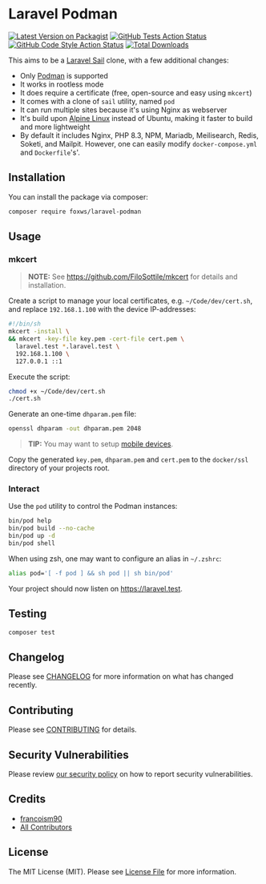 # Laravel Podman

[![Latest Version on Packagist](https://img.shields.io/packagist/v/foxws/laravel-podman.svg?style=flat-square)](https://packagist.org/packages/foxws/laravel-podman)
[![GitHub Tests Action Status](https://img.shields.io/github/actions/workflow/status/foxws/laravel-podman/run-tests.yml?branch=main&label=tests&style=flat-square)](https://github.com/foxws/laravel-podman/actions?query=workflow%3Arun-tests+branch%3Amain)
[![GitHub Code Style Action Status](https://img.shields.io/github/actions/workflow/status/foxws/laravel-podman/fix-php-code-style-issues.yml?branch=main&label=code%20style&style=flat-square)](https://github.com/foxws/laravel-podman/actions?query=workflow%3A"Fix+PHP+code+style+issues"+branch%3Amain)
[![Total Downloads](https://img.shields.io/packagist/dt/foxws/laravel-podman.svg?style=flat-square)](https://packagist.org/packages/foxws/laravel-podman)

This aims to be a [Laravel Sail](https://github.com/laravel/sail) clone, with a few additional changes:

- Only [Podman](https://podman.io/) is supported
- It works in rootless mode
- It does require a certificate (free, open-source and easy using `mkcert`)
- It comes with a clone of `sail` utility, named `pod`
- It can run multiple sites because it's using Nginx as webserver
- It's build upon [Alpine Linux](https://www.alpinelinux.org/) instead of Ubuntu, making it faster to build and more lightweight
- By default it includes Nginx, PHP 8.3, NPM, Mariadb, Meilisearch, Redis, Soketi, and Mailpit. However, one can easily modify `docker-compose.yml` and `Dockerfile`'s'.

## Installation

You can install the package via composer:

```bash
composer require foxws/laravel-podman
```

## Usage

### mkcert

> **NOTE:** See <https://github.com/FiloSottile/mkcert> for details and installation.

Create a script to manage your local certificates, e.g. `~/Code/dev/cert.sh`, and replace `192.168.1.100` with the device IP-addresses:

```bash
#!/bin/sh
mkcert -install \
&& mkcert -key-file key.pem -cert-file cert.pem \
  laravel.test *.laravel.test \
  192.168.1.100 \
  127.0.0.1 ::1
```

Execute the script:

```bash
chmod +x ~/Code/dev/cert.sh
./cert.sh
```

Generate an one-time `dhparam.pem` file:

```bash
openssl dhparam -out dhparam.pem 2048
```

> **TIP:** You may want to setup [mobile devices](https://github.com/FiloSottile/mkcert#mobile-devices).

Copy the generated `key.pem`, `dhparam.pem` and `cert.pem` to the `docker/ssl` directory of your projects root.

### Interact

Use the `pod` utility to control the Podman instances:

```bash
bin/pod help
bin/pod build --no-cache
bin/pod up -d
bin/pod shell
```

When using zsh, one may want to configure an alias in `~/.zshrc`:

```zsh
alias pod='[ -f pod ] && sh pod || sh bin/pod'
```

Your project should now listen on <https://laravel.test>.

## Testing

```bash
composer test
```

## Changelog

Please see [CHANGELOG](CHANGELOG.md) for more information on what has changed recently.

## Contributing

Please see [CONTRIBUTING](CONTRIBUTING.md) for details.

## Security Vulnerabilities

Please review [our security policy](../../security/policy) on how to report security vulnerabilities.

## Credits

- [francoism90](https://github.com/foxws)
- [All Contributors](../../contributors)

## License

The MIT License (MIT). Please see [License File](LICENSE.md) for more information.
